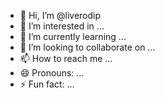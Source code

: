- 👋 Hi, I’m @liverodip
- 👀 I’m interested in ...
- 🌱 I’m currently learning ...
- 💞️ I’m looking to collaborate on ...
- 📫 How to reach me ...
- 😄 Pronouns: ...
- ⚡ Fun fact: ...

<!---
liverodip/liverodip is a ✨ special ✨ repository because its `README.md` (this file) appears on your GitHub profile.
You can click the Preview link to take a look at your changes.
--->
